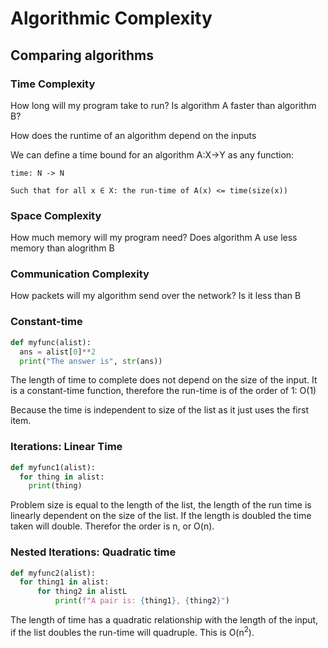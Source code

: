 # Algorithmic Complexity

## Comparing algorithms
### Time Complexity
How long will my program take to run? Is algorithm A faster than algorithm B?

How does the runtime of an algorithm depend on the inputs

We can define a time bound for an algorithm A:X->Y as any function:
```
time: N -> N

Such that for all x ∈ X: the run-time of A(x) <= time(size(x))
```

### Space Complexity
How much memory will my program need? Does algorithm A use less memory than alogrithm B

### Communication Complexity
How packets will my algorithm send over the network? Is it less than B


### Constant-time 
```python
def myfunc(alist):
  ans = alist[0]**2
  print("The answer is", str(ans))
```
The length of time to complete does not depend on the size of the input. It is a 
constant-time function, therefore the run-time is of the order of 1: O(1)

Because the time is independent to size of the list as it just uses the first item.


### Iterations: Linear Time
```python
def myfunc1(alist):
  for thing in alist:
    print(thing)
```

Problem size is equal to the length of the list, the length of the run time is linearly dependent
on the size of the list. If the length is doubled the time taken will double. Therefor the order is n, or O(n).

### Nested Iterations: Quadratic time
```python
def myfunc2(alist):
  for thing1 in alist:
      for thing2 in alistL
          print(f"A pair is: {thing1}, {thing2}")
```

The length of time has a quadratic relationship with the length of the input, if the list doubles the run-time
will quadruple. This is O(n<sup>2</sup>).

